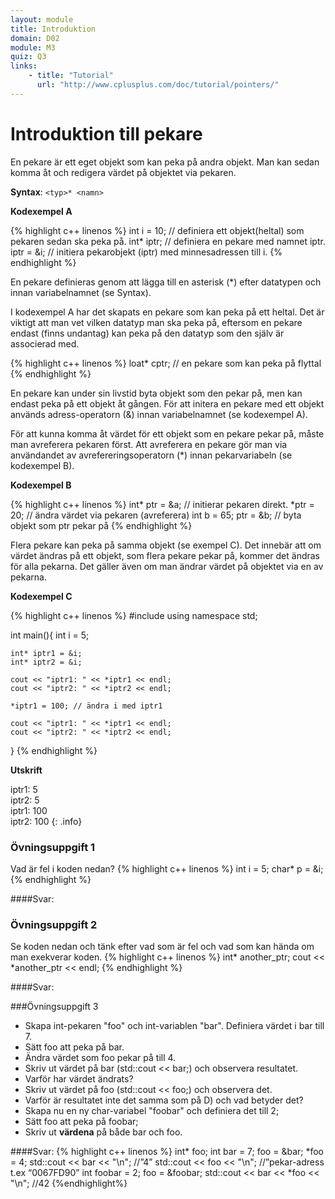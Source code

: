 ```yaml
---
layout: module
title: Introduktion
domain: D02
module: M3
quiz: Q3
links:
    - title: "Tutorial"
      url: "http://www.cplusplus.com/doc/tutorial/pointers/"
---
```


# Introduktion till pekare

En pekare är ett eget objekt som kan peka på andra objekt.
Man kan sedan komma åt och redigera värdet på objektet via pekaren.

__Syntax__: 
`<typ>* <namn>`

__Kodexempel A__

{% highlight c++ linenos %}
int i = 10;	// definiera ett objekt(heltal) som pekaren sedan ska peka på.
int* iptr;	// definiera en pekare med namnet iptr.
iptr = &i;	// initiera pekarobjekt (iptr) med minnesadressen till i.
{% endhighlight %}

En pekare definieras genom att lägga till en asterisk (*) efter datatypen och innan variabelnamnet (se Syntax).

I kodexempel A har det skapats en pekare som kan peka på ett heltal. Det är viktigt att man vet vilken datatyp man ska peka på, eftersom en pekare endast (finns undantag) kan peka på den datatyp som den själv är associerad med.
	
{% highlight c++ linenos %}
loat* cptr;    // en pekare som kan peka på flyttal
{% endhighlight %}

En pekare kan under sin livstid byta objekt som den pekar på, men kan endast peka på ett objekt åt gången.
För att initera en pekare med ett objekt används adress-operatorn (&) innan variabelnamnet (se kodexempel A).

För att kunna komma åt värdet för ett objekt som en pekare pekar på, måste man avreferera pekaren först.
Att avreferera en pekare gör man via användandet av avrefereringsoperatorn (*) innan pekarvariabeln (se kodexempel B).

__Kodexempel B__

{% highlight c++ linenos %}
int* ptr = &a;  // initierar pekaren direkt. 
*ptr = 20;      // ändra värdet via pekaren (avreferera) 
int b = 65;
ptr = &b;       // byta objekt som ptr pekar på
{% endhighlight %}

Flera pekare kan peka på samma objekt (se exempel C). 
Det innebär att om värdet ändras på ett objekt, som flera pekare pekar på, kommer det ändras för alla pekarna. 
Det gäller även om man ändrar värdet på objektet via en av pekarna.

__Kodexempel C__

{% highlight c++ linenos %}
#include <iostream>
using namespace std;
 
int main(){
    int i = 5;
     
    int* iptr1 = &i;
    int* iptr2 = &i;
     
    cout << "iptr1: " << *iptr1 << endl;
    cout << "iptr2: " << *iptr2 << endl;
     
    *iptr1 = 100; // ändra i med iptr1
     
    cout << "iptr1: " << *iptr1 << endl;
    cout << "iptr2: " << *iptr2 << endl;
}
{% endhighlight %}

__Utskrift__

iptr1: 5  
iptr2: 5  
iptr1: 100  
iptr2: 100
{: .info}


### Övningsuppgift 1
Vad är fel i koden nedan?
{% highlight c++ linenos %}
int i = 5;
char* p = &i;
{% endhighlight %}

####Svar:

### Övningsuppgift 2
Se koden nedan och tänk efter vad som är fel och vad som kan hända om man exekverar koden.
{% highlight c++ linenos %}
int* another_ptr;
cout << *another_ptr << endl;
{% endhighlight %}

####Svar:

###Övningsuppgift 3
* Skapa int-pekaren "foo" och int-variablen "bar". Definiera värdet i bar till 7.
* Sätt foo att peka på bar.
* Ändra värdet som foo pekar på till 4.
* Skriv ut värdet på bar (std::cout << bar;) och observera resultatet.
* Varför har värdet ändrats?
* Skriv ut värdet på foo (std::cout << foo;) och observera det.
* Varför är resultatet inte det samma som på D) och vad betyder det?
* Skapa nu en ny char-variabel "foobar" och definiera det till 2;
* Sätt foo att peka på foobar;
* Skriv ut __värdena__ på både bar och foo.

####Svar:
{% highlight c++ linenos %}
int* foo;
int bar = 7;
foo = &bar;
*foo = 4;
std::cout << bar << "\n"; //”4”
std::cout << foo << "\n"; //”pekar-adress t.ex “0067FD90”
int foobar = 2;
foo = &foobar;
std::cout << bar << *foo << "\n"; //42
{%endhighlight%}

